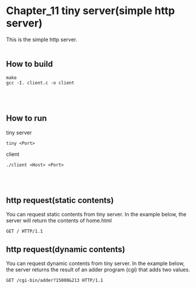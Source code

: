 # Chapter_11 tiny server(simple http server)
This is the simple http server.
<br></br>

## How to build
```
make
gcc -I. client.c -o client
```
<br></br>

## How to run
tiny server
```
tiny <Port>
```
client
```
./client <Host> <Port>
```
<br></br>

## http request(static contents)
You can request static contents from tiny server. In the example below, the server will return the contents of home.html
```
GET / HTTP/1.1
```
## http request(dynamic contents)
You can request dynamic contents from tiny server. In the example below, the server returns the result of an adder program (cgi) that adds two values.
```
GET /cgi-bin/adder?15000&213 HTTP/1.1
```
